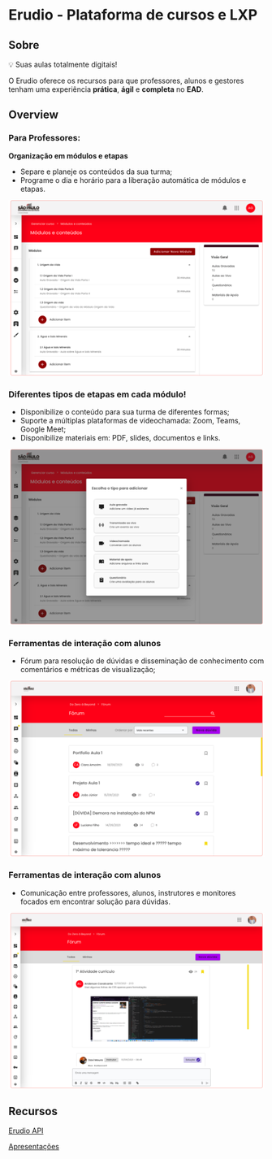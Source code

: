 # Erudio - Plataforma de cursos e LXP



## Sobre


💡 Suas aulas totalmente digitais!

O Erudio oferece os recursos para que professores, alunos e gestores tenham uma experiência **prática**, **ágil** e **completa** no **EAD**.



## Overview

### Para Professores:

**Organização em módulos e etapas**

- Separe e planeje os conteúdos da sua turma;
- Programe o dia e horário para a liberação automática de módulos e etapas.

![Desenho sem título (7).png](Erudio%20-%20Plataforma%20de%20cursos%20e%20LXP%2098ebbb57441c442b89fa9dcc1cda9f1a/Desenho_sem_titulo_(7).png)

### **Diferentes tipos de etapas em cada módulo!**

- Disponibilize o conteúdo para sua turma de diferentes formas;
- Suporte a múltiplas plataformas de videochamada: Zoom, Teams, Google Meet;
- Disponibilize materiais em: PDF, slides, documentos e links.

![Desenho sem título (8).png](Erudio%20-%20Plataforma%20de%20cursos%20e%20LXP%2098ebbb57441c442b89fa9dcc1cda9f1a/Desenho_sem_titulo_(8).png)

### **Ferramentas de interação com alunos**

- Fórum para resolução de dúvidas e disseminação de conhecimento com comentários e métricas de visualização;

![Desenho sem título (9).png](Erudio%20-%20Plataforma%20de%20cursos%20e%20LXP%2098ebbb57441c442b89fa9dcc1cda9f1a/Desenho_sem_titulo_(9).png)

### **Ferramentas de interação com alunos**

- Comunicação entre professores, alunos, instrutores e monitores focados em encontrar solução para dúvidas.

![Desenho sem título (10).png](Erudio%20-%20Plataforma%20de%20cursos%20e%20LXP%2098ebbb57441c442b89fa9dcc1cda9f1a/Desenho_sem_titulo_(10).png)

## Recursos

[Erudio API](Erudio%20-%20Plataforma%20de%20cursos%20e%20LXP%2098ebbb57441c442b89fa9dcc1cda9f1a/Erudio%20API%20270844680fee4ffa90d38b2558ca3cb9.md)

[Apresentações](Erudio%20-%20Plataforma%20de%20cursos%20e%20LXP%2098ebbb57441c442b89fa9dcc1cda9f1a/Apresentac%CC%A7o%CC%83es%204a90adb1edd345bcb7f7c944c59d2793.md)